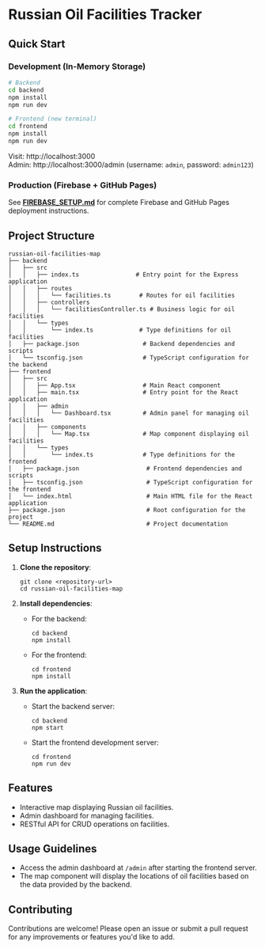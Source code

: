 # Russian Oil Facilities Tracker

## Quick Start

### Development (In-Memory Storage)

```bash
# Backend
cd backend
npm install
npm run dev

# Frontend (new terminal)
cd frontend
npm install
npm run dev
```

Visit: http://localhost:3000  
Admin: http://localhost:3000/admin (username: `admin`, password: `admin123`)

### Production (Firebase + GitHub Pages)

See **[FIREBASE_SETUP.md](./FIREBASE_SETUP.md)** for complete Firebase and GitHub Pages deployment instructions.

## Project Structure

```
russian-oil-facilities-map
├── backend
│   ├── src
│   │   ├── index.ts                # Entry point for the Express application
│   │   ├── routes
│   │   │   └── facilities.ts        # Routes for oil facilities
│   │   ├── controllers
│   │   │   └── facilitiesController.ts # Business logic for oil facilities
│   │   └── types
│   │       └── index.ts             # Type definitions for oil facilities
│   ├── package.json                  # Backend dependencies and scripts
│   └── tsconfig.json                 # TypeScript configuration for the backend
├── frontend
│   ├── src
│   │   ├── App.tsx                   # Main React component
│   │   ├── main.tsx                  # Entry point for the React application
│   │   ├── admin
│   │   │   └── Dashboard.tsx         # Admin panel for managing oil facilities
│   │   ├── components
│   │   │   └── Map.tsx               # Map component displaying oil facilities
│   │   └── types
│   │       └── index.ts              # Type definitions for the frontend
│   ├── package.json                   # Frontend dependencies and scripts
│   ├── tsconfig.json                  # TypeScript configuration for the frontend
│   └── index.html                     # Main HTML file for the React application
├── package.json                       # Root configuration for the project
└── README.md                          # Project documentation
```

## Setup Instructions

1. **Clone the repository**:

   ```
   git clone <repository-url>
   cd russian-oil-facilities-map
   ```

2. **Install dependencies**:

   - For the backend:
     ```
     cd backend
     npm install
     ```
   - For the frontend:
     ```
     cd frontend
     npm install
     ```

3. **Run the application**:
   - Start the backend server:
     ```
     cd backend
     npm start
     ```
   - Start the frontend development server:
     ```
     cd frontend
     npm run dev
     ```

## Features

- Interactive map displaying Russian oil facilities.
- Admin dashboard for managing facilities.
- RESTful API for CRUD operations on facilities.

## Usage Guidelines

- Access the admin dashboard at `/admin` after starting the frontend server.
- The map component will display the locations of oil facilities based on the data provided by the backend.

## Contributing

Contributions are welcome! Please open an issue or submit a pull request for any improvements or features you'd like to add.
